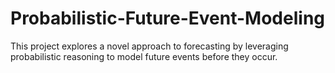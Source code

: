 # Probabilistic-Future-Event-Modeling
This project explores a novel approach to forecasting by leveraging probabilistic reasoning to model future events before they occur.
